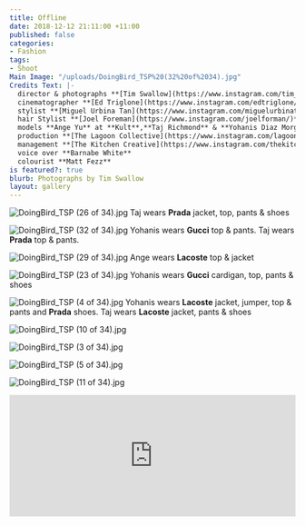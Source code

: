 ```yaml
---
title: Offline
date: 2018-12-12 21:11:00 +11:00
published: false
categories:
- Fashion
tags:
- Shoot
Main Image: "/uploads/DoingBird_TSP%20(32%20of%2034).jpg"
Credits Text: |-
  director & photographs **[Tim Swallow](https://www.instagram.com/tim_swallow_photo/)**
  cinematographer **[Ed Triglone](https://www.instagram.com/edtriglone/)**
  stylist **[Miguel Urbina Tan](https://www.instagram.com/miguelurbinatan/)**
  hair Stylist **[Joel Foreman](https://www.instagram.com/joelforman/)** at **[Lion Artist Management](https://www.instagram.com/lionartistmanagement/)**
  models **Ange Yu** at **Kult**,**Taj Richmond** & **Yohanis Diaz Morgan** at **IMG** and **Elisabeth Lucasse** at **Priscillas**
  production **[The Lagoon Collective](https://www.instagram.com/lagoon_collective/)**
  management **[The Kitchen Creative](https://www.instagram.com/thekitchencreative/)**
  voice over **Barnabe White**
  colourist **Matt Fezz**
is featured?: true
blurb: Photographs by Tim Swallow
layout: gallery
---
```


![DoingBird_TSP (26 of 34).jpg](/uploads/DoingBird_TSP%20(26%20of%2034).jpg)
Taj wears **Prada** jacket, top, pants & shoes

![DoingBird_TSP (32 of 34).jpg](/uploads/DoingBird_TSP%20(32%20of%2034).jpg)
Yohanis wears **Gucci** top & pants. Taj wears **Prada** top & pants.

![DoingBird_TSP (29 of 34).jpg](/uploads/DoingBird_TSP%20(29%20of%2034).jpg)
Ange wears **Lacoste** top & jacket

![DoingBird_TSP (23 of 34).jpg](/uploads/DoingBird_TSP%20(23%20of%2034).jpg)
Yohanis wears **Gucci** cardigan, top, pants & shoes

![DoingBird_TSP (4 of 34).jpg](/uploads/DoingBird_TSP%20(4%20of%2034).jpg)
Yohanis wears **Lacoste** jacket, jumper, top & pants and **Prada** shoes. Taj wears **Lacoste** jacket, pants & shoes

![DoingBird_TSP (10 of 34).jpg](/uploads/DoingBird_TSP%20(10%20of%2034).jpg)

![DoingBird_TSP (3 of 34).jpg](/uploads/DoingBird_TSP%20(3%20of%2034).jpg)

![DoingBird_TSP (5 of 34).jpg](/uploads/DoingBird_TSP%20(5%20of%2034).jpg)

![DoingBird_TSP (11 of 34).jpg](/uploads/DoingBird_TSP%20(11%20of%2034).jpg)

<div style="padding:42.5% 0 0 0;position:relative;"><iframe src="https://player.vimeo.com/video/307217271?title=0&byline=0&portrait=0" style="position:absolute;top:0;left:0;width:100%;height:100%;" frameborder="0" webkitallowfullscreen mozallowfullscreen allowfullscreen></iframe></div><script src="https://player.vimeo.com/api/player.js"></script>